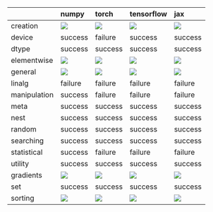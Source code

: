 |              | numpy                                                                                                                                                                  | torch                                                                                                                                                                  | tensorflow                                                                                                                                                             | jax                                                                                                                                                                    |
|:-------------|:-----------------------------------------------------------------------------------------------------------------------------------------------------------------------|:-----------------------------------------------------------------------------------------------------------------------------------------------------------------------|:-----------------------------------------------------------------------------------------------------------------------------------------------------------------------|:-----------------------------------------------------------------------------------------------------------------------------------------------------------------------|
| creation     | <a href="https://github.com/unifyai/ivy/actions/runs/3127410827" rel="noopener noreferrer" target="_blank"><img src=https://img.shields.io/badge/-success-success></a> | <a href="https://github.com/unifyai/ivy/actions/runs/3127410827" rel="noopener noreferrer" target="_blank"><img src=https://img.shields.io/badge/-success-success></a> | <a href="https://github.com/unifyai/ivy/actions/runs/3127410827" rel="noopener noreferrer" target="_blank"><img src=https://img.shields.io/badge/-success-success></a> | <a href="https://github.com/unifyai/ivy/actions/runs/3127410827" rel="noopener noreferrer" target="_blank"><img src=https://img.shields.io/badge/-success-success></a> |
| device       | success                                                                                                                                                                | failure                                                                                                                                                                | success                                                                                                                                                                | success                                                                                                                                                                |
| dtype        | success                                                                                                                                                                | success                                                                                                                                                                | success                                                                                                                                                                | success                                                                                                                                                                |
| elementwise  | <a href="https://github.com/unifyai/ivy/actions/runs/3127595694" rel="noopener noreferrer" target="_blank"><img src=https://img.shields.io/badge/-failure-red></a>     | <a href="https://github.com/unifyai/ivy/actions/runs/3127595694" rel="noopener noreferrer" target="_blank"><img src=https://img.shields.io/badge/-failure-red></a>     | <a href="https://github.com/unifyai/ivy/actions/runs/3127595694" rel="noopener noreferrer" target="_blank"><img src=https://img.shields.io/badge/-success-success></a> | <a href="https://github.com/unifyai/ivy/actions/runs/3127595694" rel="noopener noreferrer" target="_blank"><img src=https://img.shields.io/badge/-failure-red></a>     |
| general      | <a href="https://github.com/unifyai/ivy/actions/runs/3124013212" rel="noopener noreferrer" target="_blank"><img src=https://img.shields.io/badge/-failure-red></a>     | <a href="https://github.com/unifyai/ivy/actions/runs/3125854505" rel="noopener noreferrer" target="_blank"><img src=https://img.shields.io/badge/-failure-red></a>     | <a href="https://github.com/unifyai/ivy/actions/runs/3124013212" rel="noopener noreferrer" target="_blank"><img src=https://img.shields.io/badge/-failure-red></a>     | <a href="https://github.com/unifyai/ivy/actions/runs/3124013212" rel="noopener noreferrer" target="_blank"><img src=https://img.shields.io/badge/-failure-red></a>     |
| linalg       | failure                                                                                                                                                                | failure                                                                                                                                                                | failure                                                                                                                                                                | failure                                                                                                                                                                |
| manipulation | success                                                                                                                                                                | failure                                                                                                                                                                | failure                                                                                                                                                                | failure                                                                                                                                                                |
| meta         | success                                                                                                                                                                | success                                                                                                                                                                | success                                                                                                                                                                | success                                                                                                                                                                |
| nest         | success                                                                                                                                                                | success                                                                                                                                                                | success                                                                                                                                                                | success                                                                                                                                                                |
| random       | success                                                                                                                                                                | success                                                                                                                                                                | success                                                                                                                                                                | success                                                                                                                                                                |
| searching    | success                                                                                                                                                                | success                                                                                                                                                                | success                                                                                                                                                                | success                                                                                                                                                                |
| statistical  | success                                                                                                                                                                | failure                                                                                                                                                                | failure                                                                                                                                                                | failure                                                                                                                                                                |
| utility      | success                                                                                                                                                                | success                                                                                                                                                                | success                                                                                                                                                                | success                                                                                                                                                                |
| gradients    | <a href="https://github.com/unifyai/ivy/actions/runs/3123054398" rel="noopener noreferrer" target="_blank"><img src=https://img.shields.io/badge/-success-success></a> | <a href="https://github.com/unifyai/ivy/actions/runs/3123054398" rel="noopener noreferrer" target="_blank"><img src=https://img.shields.io/badge/-success-success></a> | <a href="https://github.com/unifyai/ivy/actions/runs/3123054398" rel="noopener noreferrer" target="_blank"><img src=https://img.shields.io/badge/-success-success></a> | <a href="https://github.com/unifyai/ivy/actions/runs/3123054398" rel="noopener noreferrer" target="_blank"><img src=https://img.shields.io/badge/-success-success></a> |
| set          | success                                                                                                                                                                | success                                                                                                                                                                | success                                                                                                                                                                | success                                                                                                                                                                |
| sorting      | <a href="https://github.com/unifyai/ivy/actions/runs/3126951260" rel="noopener noreferrer" target="_blank"><img src=https://img.shields.io/badge/-success-success></a> | <a href="https://github.com/unifyai/ivy/actions/runs/3126951260" rel="noopener noreferrer" target="_blank"><img src=https://img.shields.io/badge/-success-success></a> | <a href="https://github.com/unifyai/ivy/actions/runs/3126951260" rel="noopener noreferrer" target="_blank"><img src=https://img.shields.io/badge/-success-success></a> | <a href="https://github.com/unifyai/ivy/actions/runs/3126951260" rel="noopener noreferrer" target="_blank"><img src=https://img.shields.io/badge/-success-success></a> |